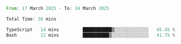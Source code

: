 <!--START_SECTION:waka-->

```rust
From: 17 March 2025 - To: 24 March 2025

Total Time: 30 mins

TypeScript   14 mins         ███████████▒░░░░░░░░░░░░░   45.45 %
Bash         12 mins         ██████████▒░░░░░░░░░░░░░░   41.75 %
```

<!--END_SECTION:waka-->
